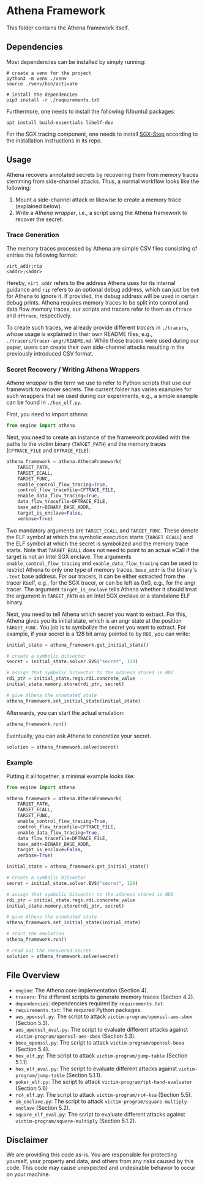 # Athena Framework
This folder contains the Athena framework itself.

## Dependencies
Most dependencies can be installed by simply running:
```
# create a venv for the project
python3 -m venv ./venv
source ./venv/bin/activate

# install the dependencies
pip3 install -r ./requirements.txt
```
Furthermore, one needs to install the following (Ubuntu) packages:
```
apt install build-essentials libelf-dev 
```
For the SGX tracing component, one needs to install [SGX-Step](https://github.com/jovanbulck/sgx-step) according to the installation instructions in its repo.

## Usage
Athena recovers annotated secrets by recovering them from memory traces stemming from side-channel attacks.
Thus, a normal workflow looks like the following:
1) Mount a side-channel attack or likewise to create a memory trace (explained below).
2) Write a *Athena wrapper*, i.e., a script using the Athena framework to recover the secret.

### Trace Generation
The memory traces processed by Athena are simple CSV files consisting of entries the following format:
```
virt_addr;rip
<addr>;<addr>
```
Hereby, `virt_addr` refers to the address Athena uses for its internal guidance and `rip` refers to an optional debug address, which can just be  `0x0` for Athena to ignore it.
If provided, the debug address will be used in certain debug prints.
Athena requires memory traces to be split into control and data flow memory traces, our scripts and tracers refer to them as `cftrace` and `dftrace`, respectively.

To create such traces, we already provide different *tracers* in `./tracers`, whose usage is explained in their own README files, e.g., `./tracers/tracer-angr/README.md`.
While these tracers were used during our paper, users can create their own side-channel attacks resulting in the previously introduced CSV format.

### Secret Recovery / Writing Athena Wrappers
*Athena wrapper* is the term we use to refer to Python scripts that use our framework to recover secrets.
The current folder has varies examples for such wrappers that we used during our experiments, e.g., a simple example can be found in `./hex_elf.py`.

First, you need to import athena:
```python
from engine import athena
```
Next, you need to create an instance of the framework provided with the paths to the victim binary (`TARGET_PATH`) and the memory traces (`CFTRACE_FILE` and `DFTRACE_FILE`):
```python
athena_framework = athena.AthenaFramework(
    TARGET_PATH, 
    TARGET_ECALL, 
    TARGET_FUNC,
    enable_control_flow_tracing=True,
    control_flow_tracefile=CFTRACE_FILE,
    enable_data_flow_tracing=True,
    data_flow_tracefile=DFTRACE_FILE,
    base_addr=BINARY_BASE_ADDR,
    target_is_enclave=False,
    verbose=True)
```
Two mandatory arguments are `TARGET_ECALL` and `TARGET_FUNC`.
These denote the ELF symbol at which the symbolic execution starts (`TARGET_ECALL`) and the ELF symbol at which the secret is symbolized and the memory trace starts.
Note that `TARGET_ECALL` does not need to point to an actual eCall if the target is not an Intel SGX enclave.
The arguments `enable_control_flow_tracing` and `enable_data_flow_tracing` can be used to restrict Athena to only one type of memory traces.
`base_addr` is the binary's `.text` base address.
For our tracers, it can be either extracted from the tracer itself, e.g., for the SGX tracer, or can be left as 0x0, e.g., for the angr tracer.
The argument `target_is_enclave` tells Athena whether it should treat the argument in `TARGET_PATH` as an Intel SGX enclave or a standalone ELF binary.

Next, you need to tell Athena which secret you want to extract.
For this, Athena gives you its initial state, which is an angr state at the position `TARGET_FUNC`.
You job is to symbolize the secret you want to extract.
For example, if your secret is a 128 bit array pointed to by `RDI`, you can write:
```python
initial_state = athena_framework.get_initial_state()

# create a symbolic bitvector
secret = initial_state.solver.BVS("secret", 128)

# assign that symbolic bitvector to the address stored in RDI
rdi_ptr = initial_state.regs.rdi.concrete_value
initial_state.memory.store(rdi_ptr, secret)

# give Athena the annotated state
athena_framework.set_initial_state(initial_state)
```

Afterwards, you can start the actual emulation:
```python
athena_framework.run()
```
Eventually, you can ask Athena to concretize your secret.
```python
solution = athena_framework.solve(secret)
```

### Example
Putting it all together, a minimal example looks like:
```python
from engine import athena

athena_framework = athena.AthenaFramework(
    TARGET_PATH, 
    TARGET_ECALL, 
    TARGET_FUNC,
    enable_control_flow_tracing=True,
    control_flow_tracefile=CFTRACE_FILE,
    enable_data_flow_tracing=True,
    data_flow_tracefile=DFTRACE_FILE,
    base_addr=BINARY_BASE_ADDR,
    target_is_enclave=False,
    verbose=True)

initial_state = athena_framework.get_initial_state()

# create a symbolic bitvector
secret = initial_state.solver.BVS("secret", 128)

# assign that symbolic bitvector to the address stored in RDI
rdi_ptr = initial_state.regs.rdi.concrete_value
initial_state.memory.store(rdi_ptr, secret)

# give Athena the annotated state
athena_framework.set_initial_state(initial_state)

# start the emulation
athena_framework.run()

# read out the recovered secret
solution = athena_framework.solve(secret)
```

## File Overview
- `engine`: The Athena core implementation (Section 4).
- `tracers`: The different scripts to generate memory traces (Section 4.2).
- `dependencies`: dependencies required by `requirements.txt`.
- `requirements.txt`: The required Python packages.
- `aes_openssl.py`: The script to attack `victim-program/openssl-aes-sbox` (Section 5.3).
- `aes_openssl_eval.py`: The script to evaluate different attacks against `victim-program/openssl-aes-sbox` (Section 5.3).
- `beea_openssl.py`: The script to attack `victim-program/openssl-beea` (Section 5.4).
- `hex_elf.py`: The script to attack `victim-program/jump-table` (Section 5.1.1).
- `hex_elf_eval.py`: The script to evaluate different attacks against `victim-program/jump-table` (Section 5.1.1).
- `poker_elf.py`: The script to attack `victim-program/tpt-hand-evaluator` (Section 5.6)
- `rc4_elf.py`: The script to attack `victim-program/rc4-ksa` (Section 5.5).
- `sm_enclave.py`: The script to attack `victim-program/square-multiply-enclave` (Section 5.2).
- `square_elf_eval.py`: The script to evaluate different attacks against `victim-program/square-multiply` (Section 5.1.2).

## Disclaimer
We are providing this code as-is. 
You are responsible for protecting yourself, your property and data, and others from any risks caused by this code. 
This code may cause unexpected and undesirable behavior to occur on your machine. 